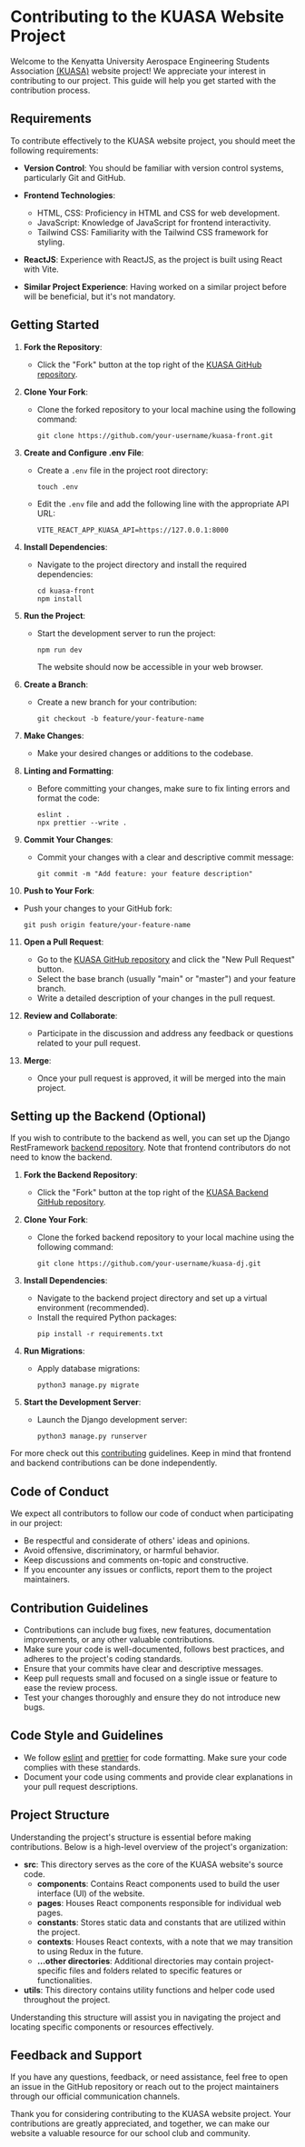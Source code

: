 # Contributing to the KUASA Website Project

Welcome to the Kenyatta University Aerospace Engineering Students Association [(KUASA)](https://kuasa.live) website project! We appreciate your interest in contributing to our project. This guide will help you get started with the contribution process.

## Requirements

To contribute effectively to the KUASA website project, you should meet the following requirements:

- **Version Control**: You should be familiar with version control systems, particularly Git and GitHub.

- **Frontend Technologies**:

  - HTML, CSS: Proficiency in HTML and CSS for web development.
  - JavaScript: Knowledge of JavaScript for frontend interactivity.
  - Tailwind CSS: Familiarity with the Tailwind CSS framework for styling.

- **ReactJS**: Experience with ReactJS, as the project is built using React with Vite.

- **Similar Project Experience**: Having worked on a similar project before will be beneficial, but it's not mandatory.

## Getting Started

1. **Fork the Repository**:

   - Click the "Fork" button at the top right of the [KUASA GitHub repository](https://github.com/kuasakenya/kuasa-front).

2. **Clone Your Fork**:

   - Clone the forked repository to your local machine using the following command:
     ```
     git clone https://github.com/your-username/kuasa-front.git
     ```

3. **Create and Configure .env File**:

   - Create a `.env` file in the project root directory:

     ```
     touch .env
     ```

   - Edit the `.env` file and add the following line with the appropriate API URL:

     ```
     VITE_REACT_APP_KUASA_API=https://127.0.0.1:8000
     ```

4. **Install Dependencies**:

   - Navigate to the project directory and install the required dependencies:
     ```
     cd kuasa-front
     npm install
     ```

5. **Run the Project**:

   - Start the development server to run the project:
     ```
     npm run dev
     ```
     The website should now be accessible in your web browser.

6. **Create a Branch**:

   - Create a new branch for your contribution:
     ```
     git checkout -b feature/your-feature-name
     ```

7. **Make Changes**:

   - Make your desired changes or additions to the codebase.

8. **Linting and Formatting**:

   - Before committing your changes, make sure to fix linting errors and format the code:
     ```
     eslint .
     npx prettier --write .
     ```

9. **Commit Your Changes**:

   - Commit your changes with a clear and descriptive commit message:
     ```
     git commit -m "Add feature: your feature description"
     ```

10. **Push to Your Fork**:

- Push your changes to your GitHub fork:
  ```
  git push origin feature/your-feature-name
  ```

11. **Open a Pull Request**:

    - Go to the [KUASA GitHub repository](https://github.com/kuasakenya/kuasa-front) and click the "New Pull Request" button.
    - Select the base branch (usually "main" or "master") and your feature branch.
    - Write a detailed description of your changes in the pull request.

12. **Review and Collaborate**:

    - Participate in the discussion and address any feedback or questions related to your pull request.

13. **Merge**:
    - Once your pull request is approved, it will be merged into the main project.

## Setting up the Backend (Optional)

If you wish to contribute to the backend as well, you can set up the Django RestFramework [backend repository](https://github.com/kuasakenya/kuasa-dj). Note that frontend contributors do not need to know the backend.

1. **Fork the Backend Repository**:

   - Click the "Fork" button at the top right of the [KUASA Backend GitHub repository](https://github.com/kuasakenya/kuasa-dj).

2. **Clone Your Fork**:

   - Clone the forked backend repository to your local machine using the following command:
     ```
     git clone https://github.com/your-username/kuasa-dj.git
     ```

3. **Install Dependencies**:

   - Navigate to the backend project directory and set up a virtual environment (recommended).
   - Install the required Python packages:
     ```
     pip install -r requirements.txt
     ```

4. **Run Migrations**:

   - Apply database migrations:
     ```
     python3 manage.py migrate
     ```

5. **Start the Development Server**:
   - Launch the Django development server:
     ```
     python3 manage.py runserver
     ```

For more check out this [contributing](https://github.com/kuasakenya/kuasa-dj/blob/main/CONTRIBUTING.md) guidelines. Keep in mind that frontend and backend contributions can be done independently.

## Code of Conduct

We expect all contributors to follow our code of conduct when participating in our project:

- Be respectful and considerate of others' ideas and opinions.
- Avoid offensive, discriminatory, or harmful behavior.
- Keep discussions and comments on-topic and constructive.
- If you encounter any issues or conflicts, report them to the project maintainers.

## Contribution Guidelines

- Contributions can include bug fixes, new features, documentation improvements, or any other valuable contributions.
- Make sure your code is well-documented, follows best practices, and adheres to the project's coding standards.
- Ensure that your commits have clear and descriptive messages.
- Keep pull requests small and focused on a single issue or feature to ease the review process.
- Test your changes thoroughly and ensure they do not introduce new bugs.

## Code Style and Guidelines

- We follow [eslint](https://eslint.org/) and [prettier](https://prettier.io/) for code formatting. Make sure your code complies with these standards.
- Document your code using comments and provide clear explanations in your pull request descriptions.

## Project Structure

Understanding the project's structure is essential before making contributions. Below is a high-level overview of the project's organization:

- **src**: This directory serves as the core of the KUASA website's source code.
  - **components**: Contains React components used to build the user interface (UI) of the website.
  - **pages**: Houses React components responsible for individual web pages.
  - **constants**: Stores static data and constants that are utilized within the project.
  - **contexts**: Houses React contexts, with a note that we may transition to using Redux in the future.
  - **...other directories**: Additional directories may contain project-specific files and folders related to specific features or functionalities.
- **utils**: This directory contains utility functions and helper code used throughout the project.

Understanding this structure will assist you in navigating the project and locating specific components or resources effectively.

## Feedback and Support

If you have any questions, feedback, or need assistance, feel free to open an issue in the GitHub repository or reach out to the project maintainers through our official communication channels.

Thank you for considering contributing to the KUASA website project. Your contributions are greatly appreciated, and together, we can make our website a valuable resource for our school club and community.
